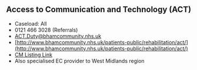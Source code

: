 
## Access to Communication and Technology (ACT)

- Caseload: All 
- <i class="fa fa-phone"></i> 0121 466 3028 (Referrals)
- <i class="fa fa-envelope"></i> ACT.Duty@bhamcommunity.nhs.uk
- <i class="fa fa-home"></i> [http://www.bhamcommunity.nhs.uk/patients-public/rehabilitation/act/](http://www.bhamcommunity.nhs.uk/patients-public/rehabilitation/act/)
- [CM Listing Link](http://www.communicationmatters.org.uk/contact-assessment-service/access-communication-and-technology)
- Also specialised EC provider to West Midlands region
